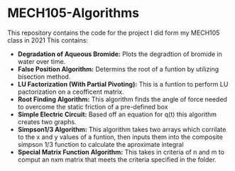 # MECH105-Algorithms
This repository contains the code for the project I did form my MECH105 class in 2021
This contains:
* **Degradation of Aqueous Bromide:** Plots the degradtion of bromide in water over time.
* **False Position Algorithm:** Determins the root of a funtion by utilizing bisection method.
* **LU Factorization (With Partial Pivoting):** This is a funtion to perform LU pactorization on a ceofficent matrix.
* **Root Finding Algorithm:** This algorithm finds the angle of force needed to overcome the static friction of a pre-defined box
* **Simple Electric Circuit:** Based off an equation for q(t) this algorithm creates two graphs.
* **Simpson1/3 Algorithm:** This algorithm takes two arrays which corrilate to the x and y values of a funtion, then inputs them into the composite simpson 1/3 function to calculate the aproximate integral
* **Special Matrix Function Algorithm:** This takes in criteria of n and m to comput an nxm matrix that meets the criteria specified in the folder. 
